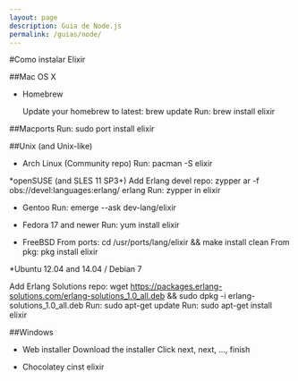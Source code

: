 ```yaml
---
layout: page
description: Guia de Node.js
permalink: /guias/node/
---
```


#Como instalar Elixir

##Mac OS X

* Homebrew
  
  Update your homebrew to latest: brew update
  Run: brew install elixir

##Macports
  Run: sudo port install elixir

##Unix (and Unix-like)

* Arch Linux (Community repo)
    Run: pacman -S elixir

*openSUSE (and SLES 11 SP3+)
  Add Erlang devel repo: zypper ar -f obs://devel:languages:erlang/ erlang
  Run: zypper in elixir

* Gentoo
  Run: emerge --ask dev-lang/elixir

* Fedora 17 and newer
  Run: yum install elixir

* FreeBSD
  From ports: cd /usr/ports/lang/elixir && make install clean
  From pkg: pkg install elixir

*Ubuntu 12.04 and 14.04 / Debian 7

  Add Erlang Solutions repo: wget https://packages.erlang-solutions.com/erlang-solutions_1.0_all.deb && sudo dpkg -i erlang-solutions_1.0_all.deb
  Run: sudo apt-get update
  Run: sudo apt-get install elixir

##Windows

* Web installer
  Download the installer
  Click next, next, …, finish

* Chocolatey
  cinst elixir
